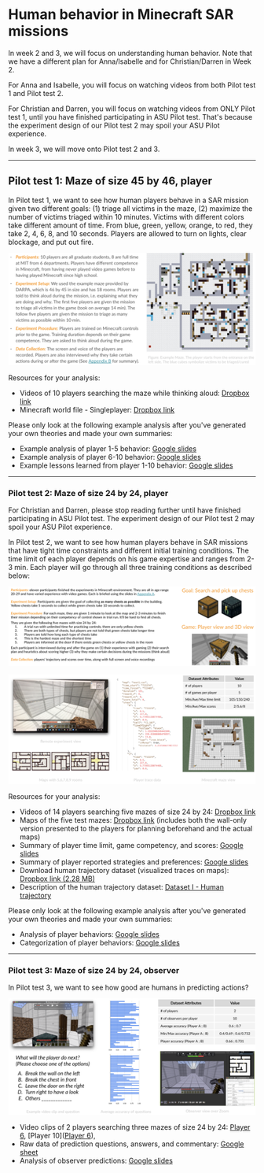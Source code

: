 # Human behavior in Minecraft SAR missions

In week 2 and 3, we will focus on understanding human behavior. Note that we have a different plan for Anna/Isabelle and for Christian/Darren in Week 2.

For Anna and Isabelle, you will focus on watching videos from both Pilot test 1 and Pilot test 2.

For Christian and Darren, you will focus on watching videos from ONLY Pilot test 1, until you have finished participating in ASU Pilot test. That's because the experiment design of our Pilot test 2 may spoil your ASU Pilot experience.

In week 3, we will move onto Pilot test 2 and 3.

---

## Pilot test 1: Maze of size 45 by 46, player

In Pilot test 1, we want to see how human players behave in a SAR mission given two different goals: (1) triage all victims in the maze, (2) maximize the number of victims triaged within 10 minutes. Victims with different colors take different amount of time. From blue, green, yellow, orange, to red, they take 2, 4, 6, 8, and 10 seconds. Players are allowed to turn on lights, clear blockage, and put out fire.

![](imgs/pilot-1.png)

Resources for your analysis:

* Videos of 10 players searching the maze while thinking aloud: [Dropbox link](https://www.dropbox.com/sh/1vm2bme978v7u13/AADt4JNTUVXxiLN_xyFrbYT3a?dl=0)
* Minecraft world file - Singleplayer: [Dropbox link](https://www.dropbox.com/sh/e0geq503o2amshk/AACJAy_Sb5u3qq-4oXX6aGToa?dl=0)

Please only look at the following example analysis after you've generated your own theories and made your own summaries:

* Example analysis of player 1-5 behavior: [Google slides](https://docs.google.com/presentation/d/1L9MgpIDIkbv2uAN3bYvPFNBOHeWu2_MUcBuj0-HbOaM/edit#slide=id.g6d2c158114_0_326)
* Example analysis of player 6-10 behavior: [Google slides](https://docs.google.com/presentation/d/1L9MgpIDIkbv2uAN3bYvPFNBOHeWu2_MUcBuj0-HbOaM/edit#slide=id.g6d2c158114_0_354)
* Example lessons learned from player 1-10 behavior: [Google slides](https://docs.google.com/presentation/d/1L9MgpIDIkbv2uAN3bYvPFNBOHeWu2_MUcBuj0-HbOaM/edit#slide=id.g6d2c158114_0_287)

---

### Pilot test 2: Maze of size 24 by 24, player

For Christian and Darren, please stop reading further until have finished participating in ASU Pilot test. The experiment design of our Pilot test 2 may spoil your ASU Pilot experience.

In Pilot test 2, we want to see how human players behave in SAR missions that have tight time constraints and different initial training conditions. The time limit of each player depends on his game expertise and ranges from 2-3 min. Each player will go through all three training conditions as described below:

![](imgs/pilot-2.png)

![](imgs/project-pilot-2.png)

Resources for your analysis:

* Videos of 14 players searching five mazes of size 24 by 24: [Dropbox link](https://www.dropbox.com/sh/7x8ead9anakvsqj/AAAXNtvJUX-nRbLwhDVTCjbxa?dl=0)
* Maps of the five test mazes: [Dropbox link](https://www.dropbox.com/sh/ccw2yx5iee8fm4l/AADbSXfafBHktU4KF8NpRlOta?dl=0) (includes both the wall-only version presented to the players for planning beforehand and the actual maps)
* Summary of player time limit, game competency, and scores: [Google slides](https://docs.google.com/presentation/d/1B0QpVHhIzCS9TTBK2Zx0is_RO2cJgxnxIxmmc64cX3M/edit#slide=id.g74a80aa3b7_1_0)
* Summary of player reported strategies and preferences: [Google slides](https://docs.google.com/presentation/d/1B0QpVHhIzCS9TTBK2Zx0is_RO2cJgxnxIxmmc64cX3M/edit#slide=id.g73957fb8bb_1_79)
* Download human trajectory dataset (visualized traces on maps): [Dropbox link (2.28 MB)](https://www.dropbox.com/s/tgoas12z2t50rio/Pilot%202%20trajectories%20-%20png.zip?dl=0)
* Description of the human trajectory dataset: [Dataset I - Human trajectory](data-trajectory.md)

Please only look at the following example analysis after you've generated your own theories and made your own summaries:

* Analysis of player behaviors: [Google slides](https://docs.google.com/presentation/d/1B0QpVHhIzCS9TTBK2Zx0is_RO2cJgxnxIxmmc64cX3M/edit#slide=id.g74a80aa3b7_1_97)
* Categorization of player behaviors: [Google slides](https://docs.google.com/presentation/d/1RXMbrn1qvFAdB7Xm-xXjeHYyLpsaFo-nNeTyMh-uCUk/edit#slide=id.g772d6496c2_0_811)

---

### Pilot test 3: Maze of size 24 by 24, observer

In Pilot test 3, we want to see how good are humans in predicting actions?

![](imgs/project-pilot-3.png)

* Video clips of 2 players searching three mazes of size 24 by 24: [Player 6](https://www.dropbox.com/sh/7x8ead9anakvsqj/AAAXNtvJUX-nRbLwhDVTCjbxa?dl=0), [Player 10]([Player 6](https://www.dropbox.com/sh/7x8ead9anakvsqj/AAAXNtvJUX-nRbLwhDVTCjbxa?dl=0)),
* Raw data of prediction questions, answers, and commentary: [Google sheet](https://docs.google.com/spreadsheets/d/1rT4H0OONnfuTJHy88t7uk_XbUpz87oeR79LFQmvTIQg/edit?usp=sharing)
* Analysis of observer predictions: [Google slides](https://docs.google.com/presentation/d/1RXMbrn1qvFAdB7Xm-xXjeHYyLpsaFo-nNeTyMh-uCUk/edit#slide=id.g772d6496c2_0_335)

<!---
### Pilot test 4: Maze of size 50 by 90, player

It's a 10-minute game with 3 minutes to plan with the map (in the below Dropbox link)

* Minecraft world file - DARPA Pilot: [Dropbox link](https://www.dropbox.com/sh/e0geq503o2amshk/AACJAy_Sb5u3qq-4oXX6aGToa?dl=0)
* Pilot study [questionaires](https://asu.co1.qualtrics.com/jfe/form/SV_0Mm2h0drxwLCI73) designed by Arizona State University
--->

